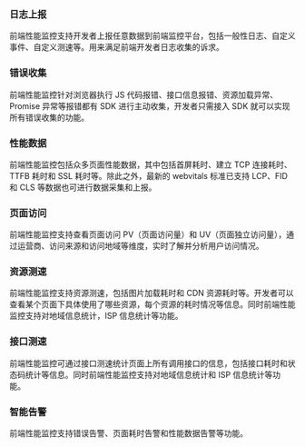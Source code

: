 ### 日志上报
前端性能监控支持开发者上报任意数据到前端监控平台，包括一般性日志、自定义事件、自定义测速等。用来满足前端开发者日志收集的诉求。

### 错误收集
前端性能监控针对浏览器执行 JS 代码报错、接口信息报错、资源加载异常、Promise 异常等报错都有 SDK 进行主动收集，开发者只需接入 SDK 就可以实现所有错误收集的功能。

### 性能数据
前端性能监控包括众多页面性能数据，其中包括首屏耗时、建立 TCP 连接耗时、TTFB 耗时和 SSL 耗时等。除此之外，最新的 webvitals 标准已支持 LCP、FID 和 CLS 等数据也可进行数据采集和上报。

### 页面访问
前端性能监控支持查看页面访问 PV（页面访问量）和 UV（页面独立访问量），通过运营商、访问来源和访问地域等维度，实时了解并分析用户访问情况。

### 资源测速
前端性能监控支持资源测速，包括图片加载耗时和 CDN 资源耗时等。开发者可以查看某个页面下具体使用了哪些资源，每个资源的耗时情况等信息。同时前端性能监控支持对地域信息统计，ISP 信息统计等功能。

### 接口测速
前端性能监控可通过接口测速统计页面上所有调用接口的信息，包括接口耗时和状态码统计等信息。同时前端性能监控支持对地域信息统计和 ISP 信息统计等功能。

### 智能告警
前端性能监控支持错误告警、页面耗时告警和性能数据告警等功能。
